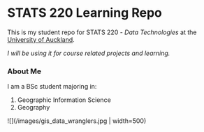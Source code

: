 # STATS 220 Learning Repo

This is my student repo for STATS 220 - *Data Technologies* at the [University of Auckland](https://www.auckland.ac.nz/).

*I will be using it for course related projects and learning.*

### About Me

I am a BSc student majoring in:

  1. Geographic Information Science 
  2. Geography

![](/images/gis_data_wranglers.jpg | width=500)
